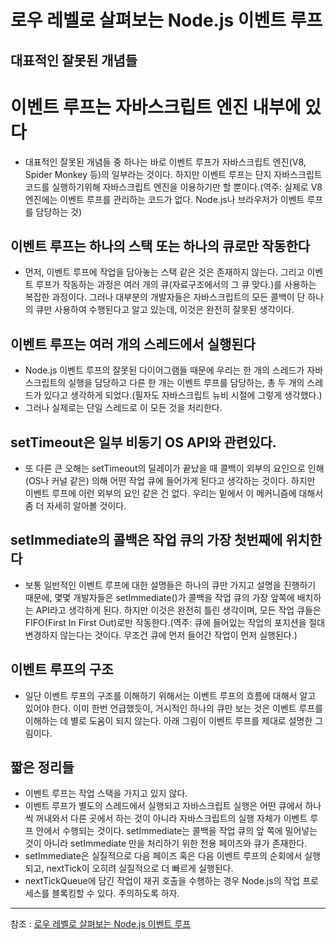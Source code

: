 # 로우 레벨로 살펴보는 Node.js 이벤트 루프

## 대표적인 잘못된 개념들

# 이벤트 루프는 자바스크립트 엔진 내부에 있다

- 대표적인 잘못된 개념들 중 하나는 바로 이벤트 루프가 자바스크립트 엔진(V8, Spider Monkey 등)의 일부라는 것이다. 하지만 이벤트 루프는 단지 자바스크립트 코드를 실행하기위해 자바스크립트 엔진을 이용하기만 할 뿐이다.(역주: 실제로 V8 엔진에는 이벤트 루프를 관리하는 코드가 없다. Node.js나 브라우저가 이벤트 루프를 담당하는 것)

## 이벤트 루프는 하나의 스택 또는 하나의 큐로만 작동한다

- 먼저, 이벤트 루프에 작업을 담아놓는 스택 같은 것은 존재하지 않는다. 그리고 이벤트 루프가 작동하는 과정은 여러 개의 큐(자료구조에서의 그 큐 맞다.)를 사용하는 복잡한 과정이다. 그러나 대부분의 개발자들은 자바스크립트의 모든 콜백이 단 하나의 큐만 사용하여 수행된다고 알고 있는데, 이것은 완전히 잘못된 생각이다.

## 이벤트 루프는 여러 개의 스레드에서 실행된다

- Node.js 이벤트 루프의 잘못된 다이어그램들 때문에 우리는 한 개의 스레드가 자바스크립트의 실행을 담당하고 다른 한 개는 이벤트 루프를 담당하는, 총 두 개의 스레드가 있다고 생각하게 되었다.(필자도 자바스크립트 뉴비 시절에 그렇게 생각했다.)
- 그러나 실제로는 단일 스레드로 이 모든 것을 처리한다.

## setTimeout은 일부 비동기 OS API와 관련있다.

- 또 다른 큰 오해는 setTimeout의 딜레이가 끝났을 때 콜백이 외부의 요인으로 인해(OS나 커널 같은) 의해 어떤 작업 큐에 들어가게 된다고 생각하는 것이다. 하지만 이벤트 루프에 이런 외부의 요인 같은 건 없다. 우리는 밑에서 이 메커니즘에 대해서 좀 더 자세히 알아볼 것이다.

## setImmediate의 콜백은 작업 큐의 가장 첫번째에 위치한다

- 보통 일반적인 이벤트 루프에 대한 설명들은 하나의 큐만 가지고 설명을 진행하기 때문에, 몇몇 개발자들은 setImmediate()가 콜백을 작업 큐의 가장 앞쪽에 배치하는 API라고 생각하게 된다. 하지만 이것은 완전히 틀린 생각이며, 모든 작업 큐들은 FIFO(First In First Out)로만 작동한다.(역주: 큐에 들어있는 작업의 포지션을 절대 변경하지 않는다는 것이다. 무조건 큐에 먼저 들어간 작업이 먼저 실행된다.)

## 이벤트 루프의 구조

- 일단 이벤트 루프의 구조를 이해하기 위해서는 이벤트 루프의 흐름에 대해서 알고 있어야 한다. 이미 한번 언급했듯이, 거시적인 하나의 큐만 보는 것은 이벤트 루프를 이해하는 데 별로 도움이 되지 않는다. 아래 그림이 이벤트 루프를 제대로 설명한 그림이다.

## 짧은 정리들

- 이벤트 루프는 작업 스택을 가지고 있지 않다.
- 이벤트 루프가 별도의 스레드에서 실행되고 자바스크립트 실행은 어떤 큐에서 하나씩 꺼내와서 다른 곳에서 하는 것이 아니라 자바스크립트의 실행 자체가 이벤트 루프 안에서 수행되는 것이다.
  setImmediate는 콜백을 작업 큐의 앞 쪽에 밀어넣는 것이 아니라 setImmediate 만을 처리하기 위한 전용 페이즈와 큐가 존재한다.
- setImmediate은 실질적으로 다음 페이즈 혹은 다음 이벤트 루프의 순회에서 실행되고, nextTick이 오히려 실질적으로 더 빠르게 실행된다.
- nextTickQueue에 담긴 작업이 재귀 호출을 수행하는 경우 Node.js의 작업 프로세스를 블록킹할 수 있다. 주의하도록 하자.

---

참조 : [로우 레벨로 살펴보는 Node.js 이벤트 루프
](https://evan-moon.github.io/2019/08/01/nodejs-event-loop-workflow/?fbclid=IwAR1QP82JVrNfICEK1UNYGIDnrIlmzzD70AYYcEPiAnW9QzMH26GDker1-B8)
